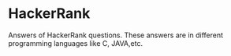 # HackerRank
Answers of HackerRank questions.
These answers are in different programming languages like C, JAVA,etc.
